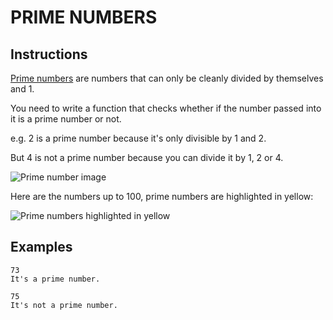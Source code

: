 # PRIME NUMBERS

## Instructions

[Prime numbers](https://en.wikipedia.org/wiki/Prime_number) are numbers that can only be cleanly divided by themselves and 1.

You need to write a function that checks whether if the number passed into it is a prime number or not.

e.g. 2 is a prime number because it's only divisible by 1 and 2.

But 4 is not a prime number because you can divide it by 1, 2 or 4.

![Prime number image](https://cdn.fs.teachablecdn.com/s0gceS97QD6MP5RUT49H)

Here are the numbers up to 100, prime numbers are highlighted in yellow:

![Prime numbers highlighted in yellow](https://cdn.fs.teachablecdn.com/NZqVclSt2qAe8KhTsUtw)

## Examples

```
73
It's a prime number.
```

```
75
It's not a prime number.
```
